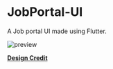 # JobPortal-UI

A Job portal UI made using Flutter.

![preview](https://user-images.githubusercontent.com/86146554/155939695-144cb6de-1097-4386-a27c-092044e7e532.png)

**[Design Credit](https://mitchkoko.gumroad.com/l/flutterjobappui)**
